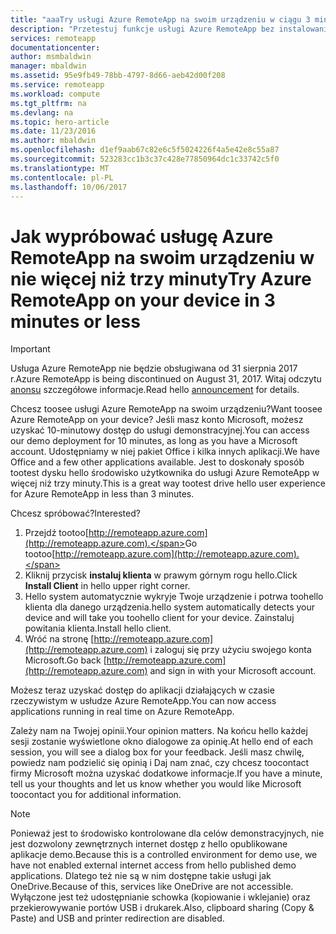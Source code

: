 ```yaml
---
title: "aaaTry usługi Azure RemoteApp na swoim urządzeniu w ciągu 3 minut lub mniej | Dokumentacja firmy Microsoft"
description: "Przetestuj funkcje usługi Azure RemoteApp bez instalowania hello usługi."
services: remoteapp
documentationcenter: 
author: msmbaldwin
manager: mbaldwin
ms.assetid: 95e9fb49-78bb-4797-8d66-aeb42d00f208
ms.service: remoteapp
ms.workload: compute
ms.tgt_pltfrm: na
ms.devlang: na
ms.topic: hero-article
ms.date: 11/23/2016
ms.author: mbaldwin
ms.openlocfilehash: d1ef9aab67c82e6c5f5024226f4a5e42e8c55a87
ms.sourcegitcommit: 523283cc1b3c37c428e77850964dc1c33742c5f0
ms.translationtype: MT
ms.contentlocale: pl-PL
ms.lasthandoff: 10/06/2017
---
```

# <a name="try-azure-remoteapp-on-your-device-in-3-minutes-or-less"></a><span data-ttu-id="5e0d4-103">Jak wypróbować usługę Azure RemoteApp na swoim urządzeniu w nie więcej niż trzy minuty</span><span class="sxs-lookup"><span data-stu-id="5e0d4-103">Try Azure RemoteApp on your device in 3 minutes or less</span></span>
> [!IMPORTANT]
> <span data-ttu-id="5e0d4-104">Usługa Azure RemoteApp nie będzie obsługiwana od 31 sierpnia 2017 r.</span><span class="sxs-lookup"><span data-stu-id="5e0d4-104">Azure RemoteApp is being discontinued on August 31, 2017.</span></span> <span data-ttu-id="5e0d4-105">Witaj odczytu [anonsu](https://go.microsoft.com/fwlink/?linkid=821148) szczegółowe informacje.</span><span class="sxs-lookup"><span data-stu-id="5e0d4-105">Read hello [announcement](https://go.microsoft.com/fwlink/?linkid=821148) for details.</span></span>
> 
> 

<span data-ttu-id="5e0d4-106">Chcesz toosee usługi Azure RemoteApp na swoim urządzeniu?</span><span class="sxs-lookup"><span data-stu-id="5e0d4-106">Want toosee Azure RemoteApp on your device?</span></span> <span data-ttu-id="5e0d4-107">Jeśli masz konto Microsoft, możesz uzyskać 10-minutowy dostęp do usługi demonstracyjnej.</span><span class="sxs-lookup"><span data-stu-id="5e0d4-107">You can access our demo deployment for 10 minutes, as long as you have a Microsoft account.</span></span> <span data-ttu-id="5e0d4-108">Udostępniamy w niej pakiet Office i kilka innych aplikacji.</span><span class="sxs-lookup"><span data-stu-id="5e0d4-108">We have Office and a few other applications available.</span></span> <span data-ttu-id="5e0d4-109">Jest to doskonały sposób tootest dysku hello środowisko użytkownika do usługi Azure RemoteApp w więcej niż trzy minuty.</span><span class="sxs-lookup"><span data-stu-id="5e0d4-109">This is a great way tootest drive hello user experience for Azure RemoteApp in less than 3 minutes.</span></span>

<span data-ttu-id="5e0d4-110">Chcesz spróbować?</span><span class="sxs-lookup"><span data-stu-id="5e0d4-110">Interested?</span></span>

1. <span data-ttu-id="5e0d4-111">Przejdź tootoo[http://remoteapp.azure.com](http://remoteapp.azure.com).</span><span class="sxs-lookup"><span data-stu-id="5e0d4-111">Go tootoo[http://remoteapp.azure.com](http://remoteapp.azure.com).</span></span>
2. <span data-ttu-id="5e0d4-112">Kliknij przycisk **instaluj klienta** w prawym górnym rogu hello.</span><span class="sxs-lookup"><span data-stu-id="5e0d4-112">Click **Install Client** in hello upper right corner.</span></span>  
3. <span data-ttu-id="5e0d4-113">Hello system automatycznie wykryje Twoje urządzenie i potrwa toohello klienta dla danego urządzenia.</span><span class="sxs-lookup"><span data-stu-id="5e0d4-113">hello system automatically detects your device and will take you toohello client for your device.</span></span> <span data-ttu-id="5e0d4-114">Zainstaluj powitania klienta.</span><span class="sxs-lookup"><span data-stu-id="5e0d4-114">Install hello client.</span></span>
4. <span data-ttu-id="5e0d4-115">Wróć na stronę [http://remoteapp.azure.com](http://remoteapp.azure.com) i zaloguj się przy użyciu swojego konta Microsoft.</span><span class="sxs-lookup"><span data-stu-id="5e0d4-115">Go back [http://remoteapp.azure.com](http://remoteapp.azure.com) and  sign in with your Microsoft account.</span></span>

<span data-ttu-id="5e0d4-116">Możesz teraz uzyskać dostęp do aplikacji działających w czasie rzeczywistym w usłudze Azure RemoteApp.</span><span class="sxs-lookup"><span data-stu-id="5e0d4-116">You can now access applications running in real time on Azure RemoteApp.</span></span>

<span data-ttu-id="5e0d4-117">Zależy nam na Twojej opinii.</span><span class="sxs-lookup"><span data-stu-id="5e0d4-117">Your opinion matters.</span></span> <span data-ttu-id="5e0d4-118">Na końcu hello każdej sesji zostanie wyświetlone okno dialogowe za opinię.</span><span class="sxs-lookup"><span data-stu-id="5e0d4-118">At hello end of each session, you will see a dialog box for your feedback.</span></span> <span data-ttu-id="5e0d4-119">Jeśli masz chwilę, powiedz nam podzielić się opinią i Daj nam znać, czy chcesz toocontact firmy Microsoft można uzyskać dodatkowe informacje.</span><span class="sxs-lookup"><span data-stu-id="5e0d4-119">If you have a minute, tell us your thoughts and let us know whether you would like Microsoft toocontact you for additional information.</span></span>

> [!NOTE]
> <span data-ttu-id="5e0d4-120">Ponieważ jest to środowisko kontrolowane dla celów demonstracyjnych, nie jest dozwolony zewnętrznych internet dostęp z hello opublikowane aplikacje demo.</span><span class="sxs-lookup"><span data-stu-id="5e0d4-120">Because this is a controlled environment for demo use, we have not enabled external internet access from hello published demo applications.</span></span> <span data-ttu-id="5e0d4-121">Dlatego też nie są w nim dostępne takie usługi jak OneDrive.</span><span class="sxs-lookup"><span data-stu-id="5e0d4-121">Because of this, services like OneDrive are not accessible.</span></span> <span data-ttu-id="5e0d4-122">Wyłączone jest też udostępnianie schowka (kopiowanie i wklejanie) oraz przekierowywanie portów USB i drukarek.</span><span class="sxs-lookup"><span data-stu-id="5e0d4-122">Also, clipboard sharing (Copy & Paste) and USB and printer redirection are disabled.</span></span>  
> 
> 

